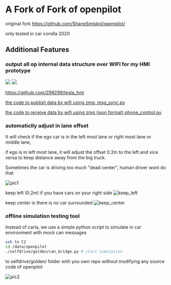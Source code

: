 # A Fork of Fork of openpilot

original fork https://github.com/ShaneSmiskol/openpilot/

only tested in car corolla 2020

## Additional Features

### output all op internal data structure over WIFI for my HMI prototype
[![](https://img.youtube.com/vi/g6ae_AuJvyg/0.jpg)](https://www.youtube.com/watch?v=g6ae_AuJvyg)
[![](https://img.youtube.com/vi/rxTK5McUPA4/0.jpg)](https://www.youtube.com/watch?v=rxTK5McUPA4)

https://github.com/299299/tesla_hmi

[the code to publish data by wifi using zmq, msg_sync.py](./selfdrive/golden/msg_sync.py)

[the code to receive data by wifi using zmq (json format) phone_control.py ](./selfdrive/golden/phone_control.py)

### automaticlly adjust in lane offset
It will check if the ego car is in the left most lane or right most lane or middle lane,

if ego is in left most lane, it will adjust the offset 0.2m to the left and vice versa to keep distance away from the big truck.

Sometimes the car is driving too much "dead center", human driver wont do that

![pic1](./doc/lateral_offset.png?raw=true)

keep left (0.2m) if you have cars on your right side
![keep_left](./doc/keep_left.jpg?raw=true)

keep center is there is no car surrounded
![keep_center](./doc/keep_center.jpg?raw=true)

### offline simulation testing tool
Instead of carla, we use a simple python script to simulate in car environment with mock can messages

``` sh
ssh to C2
cd /data/openpilot
./selfdrive/golden/can_bridge.py # start simulation
```
to selfdrive/golden/ folder with you own repo without modifying any source code of openpilot

![pic2](./doc/sim_script.png?raw=true)

